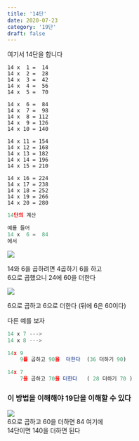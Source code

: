 ```yaml
---
title: '14단'
date: 2020-07-23
category: '19단'
draft: false
---
```

여기서 14단을 합니다

```
14 x  1 =  14
14 x  2 =  28
14 x  3 =  42
14 x  4 =  56
14 x  5 =  70

14 x  6 =  84
14 x  7 =  98
14 x  8 = 112
14 x  9 = 126
14 x 10 = 140

14 x 11 = 154
14 x 12 = 168
14 x 13 = 182
14 x 14 = 196
14 x 15 = 210

14 x 16 = 224
14 x 17 = 238
14 x 18 = 252
14 x 19 = 266
14 x 20 = 280
```

         
```js
14단의 계산

예를 들어 
14 x  6 =  84
에서

```

![](https://i.ibb.co/1JtPkJq/Screen-Shot-2020-07-14-at-1-39-16-PM.png)

14와 6을 곱하려면 4곱하기 6을 하고  
6으로 곱했으니 24에 60을 더한다

![](https://i.ibb.co/MM80pGc/Screen-Shot-2020-07-14-at-1-50-08-PM.png)

6으로 곱하고 6으로 더한다 (뒤에 6은 60이다)

다른 예를 보자


```js
14 x 7 --->
14 x 8 --->

14x 9
    9를 곱하고 90을  더한다  (36 더하기 90)

14x 7
    7을 곱하고 70을 더한다   ( 28 더하기 70 )

```

### 이 방법을 이해해야 19단을 이해할 수 있다

![](https://i.ibb.co/xfstNsf/Screen-Shot-2020-07-14-at-1-57-34-PM.png)  
6으로 곱하고 60을 더하면 84 여기에  
14단이면 140을 더하면 된다

<!--stackedit_data:
eyJoaXN0b3J5IjpbLTM0MzIzMzI3OSwtMjA4NTQ4ODI5NiwtND
Y4MjY3ODk2XX0=
-->